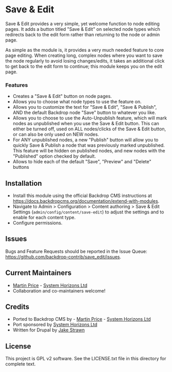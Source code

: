 # Save & Edit
<!--
The first paragraph of this file should be kept short as it will be used as the
project summary on BackdropCMS.org. Aim for about 240 characters (three lines at
80 characters each).

All lines in this file should be no more than 80 characters long for legibility,
unless including a URL or example that requires the line to not wrap.
|<- - - - - - - This line is exactly 80 characters for reference - - - - - - ->|

Detail in READMEs should be limited to the minimum required for installation and
getting started. More detailed documentation should be moved to a GitHub wiki
page; for example: https://github.com/backdrop-contrib/setup/wiki/Documentation.
-->
Save & Edit provides a very simple, yet welcome function to node editing pages.
It adds a button titled "Save & Edit" on selected node types which redirects
back to the edit form rather than returning to the node or admin page.

As simple as the module is, it provides a very much needed feature to core page
editing. When creating long, complex nodes where you want to save the node
regularly to avoid losing changes/edits, it takes an additional click to get
back to the edit form to continue; this module keeps you on the edit page.

### Features
- Creates a "Save & Edit" button on node pages.
- Allows you to choose what node types to use the feature on.
- Allows you to customize the text for "Save & Edit", "Save & Publish", AND the
default Backdrop node "Save" button to whatever you like.
- Allows you to choose to use the Auto-Unpublish feature, which will mark nodes
as unpublished when you use the Save & Edit button. This can either be turned
off, used on ALL nodes/clicks of the Save & Edit button, or can also be only
used on NEW nodes.
- For ANY unpublished nodes, a new "Publish" button will allow you to quickly
Save & Publish a node that was previously marked unpublished. This feature will
be hidden on published nodes, and new nodes with the "Published" option checked
by default.
- Allows to hide each of the default "Save", "Preview" and "Delete" buttons

## Installation
<!--
List the steps needed to install and configure the module. Add/remove steps as
necessary.
-->
- Install this module using the official Backdrop CMS instructions at
  https://docs.backdropcms.org/documentation/extend-with-modules.
- Navigate to Admin > Configuration > Content authoring > Save & Edit Settings
(`admin/config/content/save-edit`) to adjust the settings and to enable for
each content type.
- Configure permissions.

## Issues
<!--
Link to the repo's issue queue.
-->
Bugs and Feature Requests should be reported in the Issue Queue:
https://github.com/backdrop-contrib/save_edit/issues.

## Current Maintainers
<!--
List the current maintainer(s) of the module, and note if this module needs
new/additional maintainers.
-->
- [Martin Price](https://github.com/yorkshire-pudding) -
[System Horizons Ltd](https://www.systemhorizons.co.uk)
- Collaboration and co-maintainers welcome!

## Credits
<!--
Give credit where credit's due.
If this is a Drupal port, state who ported it, and who wrote the original Drupal
module. If this module is based on another project, or uses third-party
libraries, list them here. You can also mention any organisations/companies who
sponsored the module's development.
-->
- Ported to Backdrop CMS by - [Martin Price](https://github.com/yorkshire-pudding) -
[System Horizons Ltd](https://www.systemhorizons.co.uk)
- Port sponsored by [System Horizons Ltd](https://www.systemhorizons.co.uk)
- Written for Drupal by [Jake Strawn](https://github.com/himerus)

## License
<!--
Mention what license this module is released under, and where people can find
it.
-->
This project is GPL v2 software.
See the LICENSE.txt file in this directory for complete text.